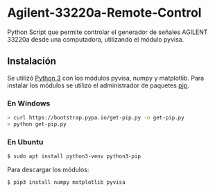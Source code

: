 # Agilent-33220a-Remote-Control
Python Script que permite controlar el generador de señales AGILENT 33220a desde una computadora, utilizando el módulo pyvisa.

## Instalación
Se utilizó [Python 3](https://www.python.org/) con los módulos pyvisa, numpy y matplotlib. Para instalar los módulos se utilizó el administrador de paquetes [pip](https://pypi.org/project/pip/).
### En Windows
```sh
> curl https://bootstrap.pypa.io/get-pip.py -o get-pip.py
> python get-pip.py
```
### En Ubuntu
```sh
$ sudo apt install python3-venv python3-pip
```
Para descargar los módulos:
```sh
$ pip3 install numpy matplotlib pyvisa
```
